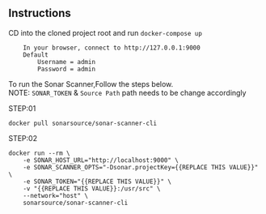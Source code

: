 
## Instructions
CD into the cloned project root and run `docker-compose up`
```
    In your browser, connect to http://127.0.0.1:9000
    Default
        Username = admin
        Password = admin
```

To run the Sonar Scanner,Follow the steps below.   
NOTE:
`SONAR_TOKEN` & `Source Path` path needs to be change accordingly  

STEP:01
```
docker pull sonarsource/sonar-scanner-cli
```

STEP:02
```
docker run --rm \
    -e SONAR_HOST_URL="http://localhost:9000" \
    -e SONAR_SCANNER_OPTS="-Dsonar.projectKey={{REPLACE THIS VALUE}}" \
    -e SONAR_TOKEN="{{REPLACE THIS VALUE}}" \
    -v "{{REPLACE THIS VALUE}}:/usr/src" \
    --network="host" \
    sonarsource/sonar-scanner-cli
```

